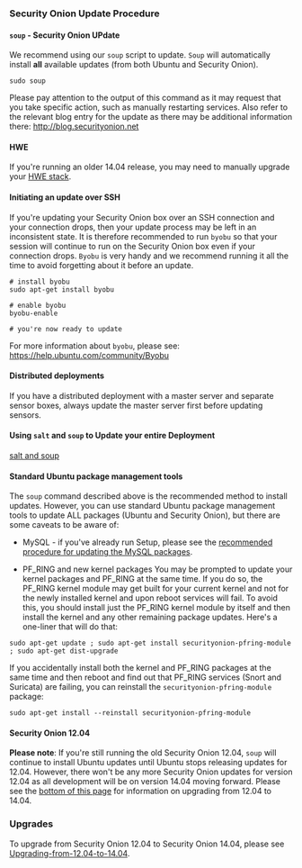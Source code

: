 ### Security Onion Update Procedure ###

#### `soup` - Security Onion UPdate ####
We recommend using our `soup` script to update.  `Soup` will automatically install **all** available updates (from both Ubuntu and Security Onion).
```
sudo soup
```
Please pay attention to the output of this command as it may request that you take specific action, such as manually restarting services.  Also refer to the relevant blog entry for the update as there may be additional information there:  http://blog.securityonion.net

#### HWE
If you're running an older 14.04 release, you may need to manually upgrade your [HWE stack](HWE).

#### Initiating an update over SSH
If you're updating your Security Onion box over an SSH connection and your connection drops, then your update process may be left in an inconsistent state.  It is therefore recommended to run `byobu` so that your session will continue to run on the Security Onion box even if your connection drops.  `Byobu` is very handy and we recommend running it all the time to avoid forgetting about it before an update.
```
# install byobu
sudo apt-get install byobu

# enable byobu
byobu-enable

# you're now ready to update
```

For more information about `byobu`, please see:
https://help.ubuntu.com/community/Byobu

#### Distributed deployments
If you have a distributed deployment with a master server and separate sensor boxes, always update the master server first before updating sensors.

#### Using `salt` and `soup` to Update your entire Deployment ####
[salt and soup](Salt#using-salt-to-install-updates-across-your-entire-deployment)

#### Standard Ubuntu package management tools
The `soup` command described above is the recommended method to install updates.  However, you can use standard Ubuntu package management tools to update ALL packages (Ubuntu and Security Onion), but there are some caveats to be aware of:

  * MySQL - if you've already run Setup, please see the [recommended procedure for updating the MySQL packages](MySQLUpdates).

  * PF\_RING and new kernel packages
You may be prompted to update your kernel packages and PF\_RING at the same time.  If you do so, the PF\_RING kernel module may get built for your current kernel and not for the newly installed kernel and upon reboot services will fail.  To avoid this, you should install just the PF\_RING kernel module by itself and then install the kernel and any other remaining package updates.  Here's a one-liner that will do that:
```
sudo apt-get update ; sudo apt-get install securityonion-pfring-module ; sudo apt-get dist-upgrade
```
If you accidentally install both the kernel and PF\_RING packages at the same time and then reboot and find out that PF\_RING services (Snort and Suricata) are failing, you can reinstall the `securityonion-pfring-module` package:
```
sudo apt-get install --reinstall securityonion-pfring-module
```
#### Security Onion 12.04
**Please note**: If you're still running the old Security Onion 12.04, `soup` will continue to install Ubuntu updates until Ubuntu stops releasing updates for 12.04.  However, there won't be any more Security Onion updates for version 12.04 as all development will be on version 14.04 moving forward.  Please see the [bottom of this page](#upgrades) for information on upgrading from 12.04 to 14.04.

### Upgrades
To upgrade from Security Onion 12.04 to Security Onion 14.04, please see [Upgrading-from-12.04-to-14.04](Upgrading-from-12.04-to-14.04).
